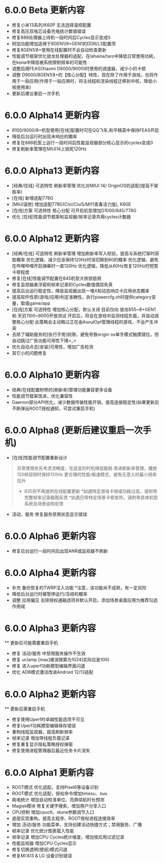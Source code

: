 # 6.0.0 Beta 更新内容
- 修复小米13系列/K60P 无法选择温控配置
- 修复高压双电芯设备充电统计数值错误
- 修复888处理器上待机一段时间后Cycles显示变成0
- 附加功能增加适用于8GEN1/8+GEN1的DDR/L3配置项
- 修复8GEN1/8+使用在线配置时不会自动检查更新
- 性能调节框架优化骁龙处理器的适配，在lahaina/taro中降低日常使用功耗，在kona中降低被系统限制频率的可能性
- 调整启用FEAS(Xiaomi D8000/9000)时使用的调速器，减少小的卡顿
- 调整 D9000/8GEN1/8+的【核心分配】特性，现在除了作用于游戏，也将作用于一般应用(作用于一般应用时，将主线程和渲染线程迁移到中核，降低小核使用率)
- 更新后建议重启一次手机

# 6.0.0 Alpha14 更新内容
- 8100/9000/8+机型使用[在线]配置时可在QQ飞车,和平精英中保持FEAS开启
- 降低后台运行时出现未响应的概率
- 修复在888机型上运行一段时间后性能监视器部分核心显示的cycles变成0
- 修复刷新率管理在MIUI14上锁死120Hz

# 6.0.0 Alpha13 更新内容
- [经典/在线] 可选特性 刷新率管理
  优化对MIUI 14/ OriginOS的适配(提高干架胜率)
- [在线] 新增适配778G
- [MIUI温控] 增加适配778G(Civi/CiviS/Mi11青春活力版), K60E
- [在线]方案 可选特性 核心分配 可开启机型增加D1000/845/778G
- 优化 [在线]性能调节框架和监视器/帧率记录共用cycles计数器

# 6.0.0 Alpha12 更新内容 
- [经典/在线] 可选特性 刷新率管理
  增加刷新率写入校验，提高与系统打架时获胜概率
  优化逻辑，减少应该保持120Hz时误切换到60的概率
  优化逻辑，避免在哔哩哔哩开启弹幕时一直120Hz
  优化逻辑，降低从60Hz恢复120Hz时短暂卡顿程度
- 修复[在线]性能调节配置在845机型大核锁低频
- 修复监视器悬浮窗和帧率记录的Cycles数值偶现失真
- 提高后台运行稳定性，降低监视器出现一堆X和动态响应卡应用状态概率
- 提高软件性质(游戏/应用)判定准确性。执行powercfg.sh时提供category变量，取值game/app
- [在线]方案 可选特性 增加核心分配，默认关闭
  目前仅向 骁龙855~8+GEN1 和 天玑1100~9000开放测试
  开启后，将会在游戏中监测线程负载，并自动调整核心分配
  此策略会主动略过正在由AsoulOpt管理线程的游戏，不会产生冲突
- 去除了辅助服务的[执行手势]权限，避免导致origin os单手模式触摸错位，但自动跳过广告功能可用性下降>_<
- 优化自动点击[安装]可用性，增加广告检测
- 其它小的问题修复

# 6.0.0 Alpha10 更新内容 
- 经典/在线配置附带的[刷新率]管理功能兼容更多设备
- 性能调节框架改进，优化兼容性
- Daemon部分API优化，减少数据传输性能开销，提高连接稳定性(如果更新后不断弹出ROOT授权通知，可尝试重启手机)

# 6.0.0 Alpha8 (更新后建议重启一次手机)
- [在线]性能调节配置重新设计
>日常使用优先考虑流畅度，在适宜的时机降低能耗
>改进刷新率管理，播放120帧视频时保持120Hz
>更合理的性能/极速模式，避免无意义的最小频率拉升
>* 835将不再提供在线配置更新
>*如遇特定游戏卡顿或功耗过高，请附带完整帧率记录截图反馈
>*如遇日常特定场景卡顿发热，请附带具体机型系统及场景说明反馈
- 活动、服务 修复服务禁用状态显示错误

# 6.0.0 Alpha6 更新内容
- 修复后台运行一段时间后出现ANR或监视器不刷新


# 6.0.0 Alpha4 更新内容 
- 补充 备份恢复的TWRP注入功能 *注意，该功能尚不成熟，有一定风险 
- 降低后台运行时被暂停运行/冻结的概率 
- 调整 应用偏见 去除授权通融选项并默认开启，添加场景桌面应用为推荐勾选作用域


# 6.0.0 Alpha3 更新内容
** 更新后可能需要重启手机
- 修复 活动/服务 中禁用服务操作不生效
- 修复 uclamp [max]被误换算为1024(实际应是100)
- 修复 进入uperf功耗模型编辑界面闪退
- 优化 ADB模式激活改进Android 12/13适配


# 6.0.0 Alpha2 更新内容
** 更新后需重启手机
- 修复使用Uperf时卓越性能选项不可见
- 修复Uperf功耗模型编辑保存错误
- 重构线程监视器，提高刷新频率
- 帧率记录 增加带线程负载记录
- 修复重复显示隐私策略授权弹窗
- 修复使用进程管理器后最近任务卡片消失

# 6.0.0 Alpha1 更新内容
- ROOT模式 优化适配，支持Pixel6等设备识别
- ROOT模式 优化适配，授权命令增加timesu、suu
- 耗电统计 增加自动校准单位、亮屏续航时长预测
- Magisk模块 修复关键字搜索，增加用户分享入口
- CPU控制 增加cpuctl、stune参数调节入口
- 底层实现重构，提高主程序、ROOT授权进程连接效率
- 增加 活动/服务 功能菜单，支持创建活动快捷方式；禁用服务、广播
- 帧率记录 优化统计图表载入性能
- 帧率记录 增加CPU Cycles统计维度，增加按应用过滤记录
- 性能监视器 增加CPU Cycles显示
- 修复切换透明(壁纸)模式闪退
- 修复Mi'A13 & LG 设备识别错误